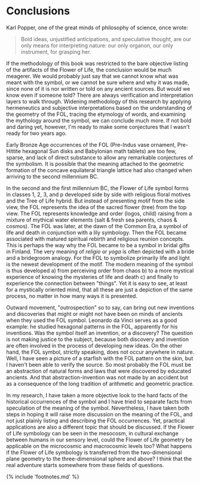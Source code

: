 # Conclusions

Karl Popper, one of the great minds of philosophy of science, once wrote:

> Bold ideas, unjustified anticipations, and speculative thought, are our only means for interpreting nature: our only organon, our only instrument, for grasping her.<!-- cite author="Karl Popper" title="The Logic of Scientific Discovery" date="1959" location="page 280" type="book" href="http://strangebeautiful.com/other-texts/popper-logic-scientific-discovery.pdf" -->

If the methodology of this book was restricted to the bare objective listing of the artifacts of the Flower of Life, the conclusion would be much meagerer. We would probably just say that we cannot know what was meant with the symbol, or we cannot be sure where and why it was made, since none of it is nor written or told on any ancient sources. But would we know even if someone told? There are always verification and interpretation layers to walk through. Widening methodology of this research by applying hermeneutics and subjective interpretations based on the understanding of the geometry of the FOL, tracing the etymology of words, and examining the mythology around the symbol, we can conclude much more. If not bold and daring yet, however, I'm ready to make some conjectures that I wasn't ready for two years ago.

Early Bronze Age occurrences of the FOL (Pre-Indus vase ornament, Pre-Hittite hexagonal Sun disks and Babylonian math tablets) are too few, sparse, and lack of direct substance to allow any remarkable conjectures of the symbolism. It is possible that the meaning attached to the geometric formation of the concave equilateral triangle lattice had also changed when arriving to the second millennium BC.

In the second and the first millennium BC, the Flower of Life symbol forms in classes 1, 2, 3, and p developed side by side with religious floral motives and the Tree of Life hybrid. But instead of presenting motif from the side view, the FOL represents the idea of the sacred flower (tree) from the top view. The FOL represents knowledge and order (logos, child) raising from a mixture of mythical water elements (salt & fresh sea parents, chaos & cosmos). The FOL was later, at the dawn of the Common Era, a symbol of life and death in conjunction with a lily symbology. Then the FOL became associated with matured spiritual rebirth and religious reunion concepts. This is perhaps the way why the FOL became to be a symbol in bridal gifts in Finland. The very meaning of *religio* or *yoga* is often depicted with a bride and a bridegroom analogy. For the FOL to symbolize primarily life and light is the newest development of the motif. The modern meaning of the symbol is thus developed a) from perceiving order from chaos b) to a more mystical experience of knowing the mysteries of life and death c) and finally to experience the connection between "things". Yet it is easy to see, at least for a mystically oriented mind, that all these are just a depiction of the same process, no matter in how many ways it is presented.

Outward movement, "outrospection" so to say, can bring out new inventions and discoveries that might or might not have been on minds of ancients when they used the FOL symbol. Leonardo da Vinci serves as a good example: he studied hexagonal patterns in the FOL, apparently for his inventions. Was the symbol itself an invention, or a discovery? The question is not making justice to the subject, because both discovery and invention are often involved in the process of developing new ideas. On the other hand, the FOL symbol, strictly speaking, does not occur anywhere in nature. Well, I have seen a picture of a starfish with the FOL pattern on the skin, but I haven't been able to verify the source. So most probably the FOL must be an abstraction of natural forms and laws that were discovered by educated ancients. And that abstraction-invention was not made by an accident but as a consequence of the long tradition of arithmetic and geometric practice.

In my research, I have taken a more objective look to the hard facts of the historical occurrences of the symbol and I have tried to separate facts from speculation of the meaning of the symbol. Nevertheless, I have taken both steps in hoping it will raise more discussion on the meaning of the FOL, and not just plainly listing and describing the FOL occurrences. Yet, practical applications are also a different topic that should be discussed. If the Flower of Life symbology can be seen in the mesocosm, in cultural exchange between humans in our sensory level, could the Flower of Life geometry be applicable on the microcosmic and macrocosmic levels too? What happens if the Flower of Life symbology is transferred from the two-dimensional plane geometry to the three-dimensional sphere and above? I think that the real adventure starts somewhere from these fields of questions.

{% include 'footnotes.md' %}
